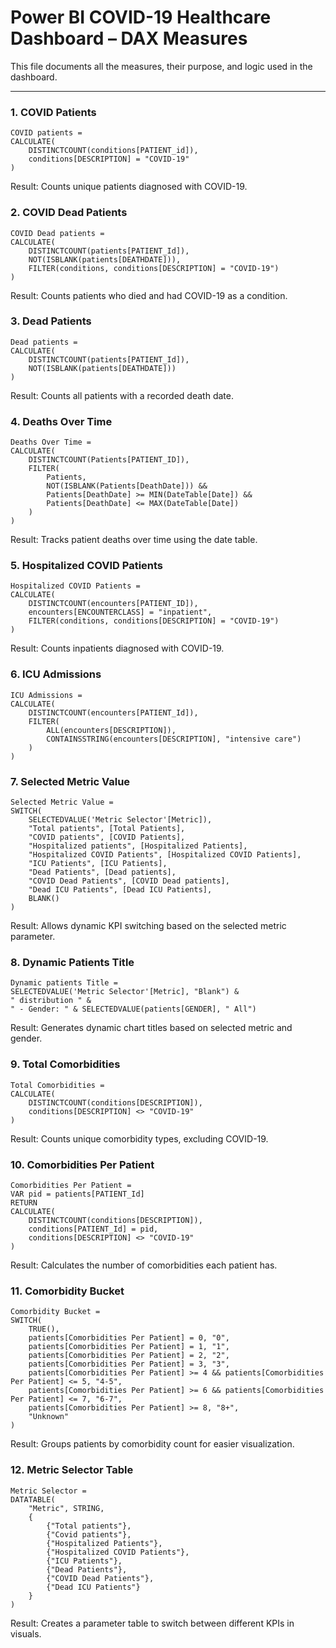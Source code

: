 # Power BI COVID-19 Healthcare Dashboard – DAX Measures

This file documents all the measures, their purpose, and logic used in the dashboard.

---

### 1. COVID Patients
```DAX
COVID patients =
CALCULATE(
    DISTINCTCOUNT(conditions[PATIENT_id]),
    conditions[DESCRIPTION] = "COVID-19"
)
```
Result: Counts unique patients diagnosed with COVID-19.

### 2. COVID Dead Patients
```DAX
COVID Dead patients =
CALCULATE(
    DISTINCTCOUNT(patients[PATIENT_Id]),
    NOT(ISBLANK(patients[DEATHDATE])),
    FILTER(conditions, conditions[DESCRIPTION] = "COVID-19")
)
```
Result: Counts patients who died and had COVID-19 as a condition.

### 3. Dead Patients
```DAX
Dead patients =
CALCULATE(
    DISTINCTCOUNT(patients[PATIENT_Id]),
    NOT(ISBLANK(patients[DEATHDATE]))
)
```
Result: Counts all patients with a recorded death date.

### 4. Deaths Over Time
```DAX
Deaths Over Time =
CALCULATE(
    DISTINCTCOUNT(Patients[PATIENT_ID]),
    FILTER(
        Patients,
        NOT(ISBLANK(Patients[DeathDate])) &&
        Patients[DeathDate] >= MIN(DateTable[Date]) &&
        Patients[DeathDate] <= MAX(DateTable[Date])
    )
)
```
Result: Tracks patient deaths over time using the date table.

### 5. Hospitalized COVID Patients
```DAX
Hospitalized COVID Patients =
CALCULATE(
    DISTINCTCOUNT(encounters[PATIENT_ID]),
    encounters[ENCOUNTERCLASS] = "inpatient",
    FILTER(conditions, conditions[DESCRIPTION] = "COVID-19")
)
```
Result: Counts inpatients diagnosed with COVID-19.

### 6. ICU Admissions
```DAX
ICU Admissions =
CALCULATE(
    DISTINCTCOUNT(encounters[PATIENT_Id]),
    FILTER(
        ALL(encounters[DESCRIPTION]),
        CONTAINSSTRING(encounters[DESCRIPTION], "intensive care")
    )
)
```

### 7. Selected Metric Value
```DAX
Selected Metric Value =
SWITCH(
    SELECTEDVALUE('Metric Selector'[Metric]),
    "Total patients", [Total Patients],
    "COVID patients", [COVID Patients],
    "Hospitalized patients", [Hospitalized Patients],
    "Hospitalized COVID Patients", [Hospitalized COVID Patients],
    "ICU Patients", [ICU Patients],
    "Dead Patients", [Dead patients],
    "COVID Dead Patients", [COVID Dead patients],
    "Dead ICU Patients", [Dead ICU Patients],
    BLANK()
)
```
Result: Allows dynamic KPI switching based on the selected metric parameter.

### 8. Dynamic Patients Title
```DAX
Dynamic patients Title =
SELECTEDVALUE('Metric Selector'[Metric], "Blank") &
" distribution " &
" - Gender: " & SELECTEDVALUE(patients[GENDER], " All")
```
Result: Generates dynamic chart titles based on selected metric and gender.

### 9. Total Comorbidities
```DAX
Total Comorbidities =
CALCULATE(
    DISTINCTCOUNT(conditions[DESCRIPTION]),
    conditions[DESCRIPTION] <> "COVID-19"
)
```
Result: Counts unique comorbidity types, excluding COVID-19.

### 10. Comorbidities Per Patient
```DAX
Comorbidities Per Patient =
VAR pid = patients[PATIENT_Id]
RETURN
CALCULATE(
    DISTINCTCOUNT(conditions[DESCRIPTION]),
    conditions[PATIENT_Id] = pid,
    conditions[DESCRIPTION] <> "COVID-19"
)
```
Result: Calculates the number of comorbidities each patient has.

### 11. Comorbidity Bucket
```DAX
Comorbidity Bucket =
SWITCH(
    TRUE(),
    patients[Comorbidities Per Patient] = 0, "0",
    patients[Comorbidities Per Patient] = 1, "1",
    patients[Comorbidities Per Patient] = 2, "2",
    patients[Comorbidities Per Patient] = 3, "3",
    patients[Comorbidities Per Patient] >= 4 && patients[Comorbidities Per Patient] <= 5, "4-5",
    patients[Comorbidities Per Patient] >= 6 && patients[Comorbidities Per Patient] <= 7, "6-7",
    patients[Comorbidities Per Patient] >= 8, "8+",
    "Unknown"
)
```
Result: Groups patients by comorbidity count for easier visualization.

### 12. Metric Selector Table
```DAX
Metric Selector =
DATATABLE(
    "Metric", STRING,
    {
        {"Total patients"},
        {"Covid patients"},
        {"Hospitalized Patients"},
        {"Hospitalized COVID Patients"},
        {"ICU Patients"},
        {"Dead Patients"},
        {"COVID Dead Patients"},
        {"Dead ICU Patients"}
    }
)
```
Result: Creates a parameter table to switch between different KPIs in visuals.
